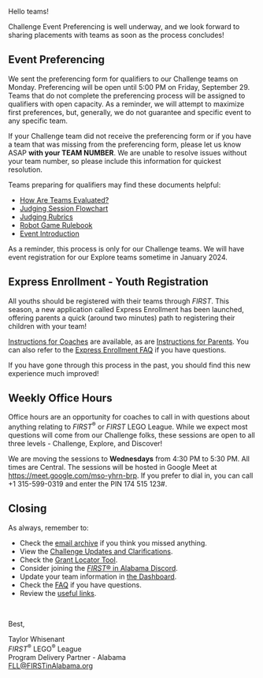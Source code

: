 Hello teams!

Challenge Event Preferencing is well underway, and we look forward to sharing placements with teams as soon as the process concludes!

## Event Preferencing

We sent the preferencing form for qualifiers to our Challenge teams on Monday. Preferencing will be open until 5:00 PM on Friday, September 29. Teams that do not complete the preferencing process will be assigned to qualifiers with open capacity. As a reminder, we will attempt to maximize first preferences, but, generally, we do not guarantee and specific event to any specific team.

If your Challenge team did not receive the preferencing form or if you have a team that was missing from the preferencing form, please let us know ASAP **with your TEAM NUMBER**. We are unable to resolve issues without your team number, so please include this information for quickest resolution.

Teams preparing for qualifiers may find these documents helpful:
- [How Are Teams Evaluated?](https://www.youtube.com/watch?v=7FWxQyzWTzw)
- [Judging Session Flowchart](https://firstinspiresst01.blob.core.windows.net/first-in-show-masterpiece/fll-challenge/fll-challenge-masterpiece-judging-session-flowchart.pdf)
- [Judging Rubrics](https://firstinspiresst01.blob.core.windows.net/first-in-show-masterpiece/fll-challenge/fll-challenge-masterpiece-rubrics-color.pdf)
- [Robot Game Rulebook](https://firstinspiresst01.blob.core.windows.net/first-in-show-masterpiece/fll-challenge/fll-challenge-masterpiece-rgr-en.pdf)
- [Event Introduction](https://firstinspiresst01.blob.core.windows.net/first-forward/fll-challenge/fll-challenge-cargo-connect-event-introduction.pdf)

As a reminder, this process is only for our Challenge teams. We will have event registration for our Explore teams sometime in January 2024.

## Express Enrollment - Youth Registration

All youths should be registered with their teams through *FIRST*. This season, a new application called Express Enrollment has been launched, offering parents a quick (around two minutes) path to registering their children with your team!

[Instructions for Coaches](https://www.firstinspires.org/sites/default/files/uploads/resource_library/express-enrollment-youth-registration-mentors.pdf) are available, as are [Instructions for Parents](https://www.firstinspires.org/sites/default/files/uploads/resource_library/express-enrollment-youth-registration-parents.pdf). You can also refer to the [Express Enrollment FAQ](https://www.firstinspires.org/sites/default/files/uploads/resource_library/express-enrollment-youth-registration-faq.pdf) if you have questions.

If you have gone through this process in the past, you should find this new experience much improved!


## Weekly Office Hours

Office hours are an opportunity for coaches to call in with questions about anything relating to *FIRST*<sup>&reg;</sup> or *FIRST* LEGO League. While we expect most questions will come from our Challenge folks, these sessions are open to all three levels - Challenge, Explore, and Discover!

We are moving the sessions to **Wednesdays** from 4:30 PM to 5:30 PM. All times are Central. The sessions will be hosted in Google Meet at https://meet.google.com/mso-yhrn-brp. If you prefer to dial in, you can call +1 315-599-0319 and enter the PIN 174 515 123#.


## Closing

As always, remember to:
- Check the [email archive](https://github.com/drewwhis/first-in-alabama/tree/main/2023-2024/email-blasts) if you think you missed anything.
- View the [Challenge Updates and Clarifications](https://firstinspiresst01.blob.core.windows.net/first-in-show-masterpiece/fll-challenge/fll-challenge-masterpiece-challenge-updates.pdf).
- Check the [Grant Locator Tool](https://www.firstinspires.org/robotics/team-grants).
- Consider joining the [*FIRST*&reg; in Alabama Discord](http://discord.gg/XfurbWERQ8).
- Update your team information in [the Dashboard](https://my.firstinspires.org/Dashboard/).
- Check the [FAQ](https://github.com/drewwhis/first-in-alabama/wiki/Frequently-Asked-Questions) if you have questions.
- Review the [useful links](https://github.com/drewwhis/first-in-alabama/wiki/Useful-Links).

<br />

Best,
<p>
  Taylor Whisenant<br />
  <i>FIRST</i><sup>&reg;</sup> LEGO<sup>&reg;</sup> League<br />
  Program Delivery Partner - Alabama<br >
  <a href="mailto:fll@firstinalabama.org">FLL@FIRSTinAlabama.org</a>
</p>